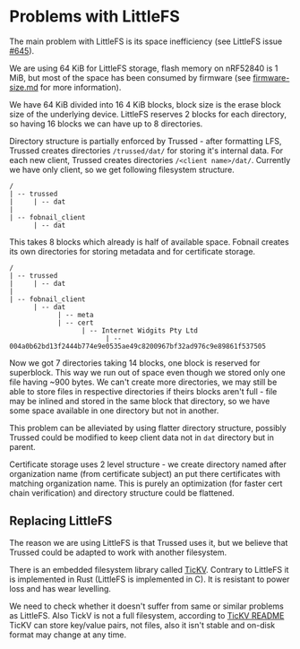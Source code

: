 # Problems with LittleFS

The main problem with LittleFS is its space inefficiency (see LittleFS issue
[#645](https://github.com/littlefs-project/littlefs/issues/645)).

We are using 64 KiB for LittleFS storage, flash memory on nRF52840 is 1 MiB, but
most of the space has been consumed by firmware (see
[firmware-size.md](firmware-size.md) for more information).

We have 64 KiB divided into 16 4 KiB blocks, block size is the erase block size
of the underlying device. LittleFS reserves 2 blocks for each directory, so
having 16 blocks we can have up to 8 directories.

Directory structure is partially enforced by Trussed - after formatting LFS,
Trussed creates directories `/trussed/dat/` for storing it's internal data. For
each new client, Trussed creates directories `/<client name>/dat/`. Currently we
have only client, so we get following filesystem structure.

```
/
| -- trussed
|     | -- dat
|
| -- fobnail_client
      | -- dat
```

This takes 8 blocks which already is half of available space. Fobnail creates
its own directories for storing metadata and for certificate storage.

```
/
| -- trussed
|     | -- dat
|
| -- fobnail_client
      | -- dat
            | -- meta
            | -- cert
                  | -- Internet Widgits Pty Ltd
                        | -- 004a0b62bd13f2444b774e9e0535ae49c8200967bf32ad976c9e89861f537505
```

Now we got 7 directories taking 14 blocks, one block is reserved for superblock.
This way we run out of space even though we stored only one file having ~900
bytes. We can't create more directories, we may still be able to store files in
respective directories if theirs blocks aren't full - file may be inlined and
stored in the same block that directory, so we have some space available in one
directory but not in another.

This problem can be alleviated by using flatter directory structure, possibly
Trussed could be modified to keep client data not in `dat` directory but in
parent.

Certificate storage uses 2 level structure - we create directory named after
organization name (from certificate subject) an put there certificates with
matching organization name. This is purely an optimization (for faster cert
chain verification) and directory structure could be flattened.

## Replacing LittleFS

The reason we are using LittleFS is that Trussed uses it, but we believe that
Trussed could be adapted to work with another filesystem.

There is an embedded filesystem library called
[TicKV](https://docs.tockos.org/tickv/index.html). Contrary to LittleFS it is
implemented in Rust (LittleFS is implemented in C). It is resistant to power
loss and has wear levelling.

We need to check whether it doesn't suffer from same or similar problems as
LittleFS. Also TickV is not a full filesystem, according to
[TicKV README](https://github.com/tock/tock/tree/master/libraries/tickv#how-tickv-works)
TicKV can store key/value pairs, not files, also it isn't stable and on-disk
format may change at any time.



